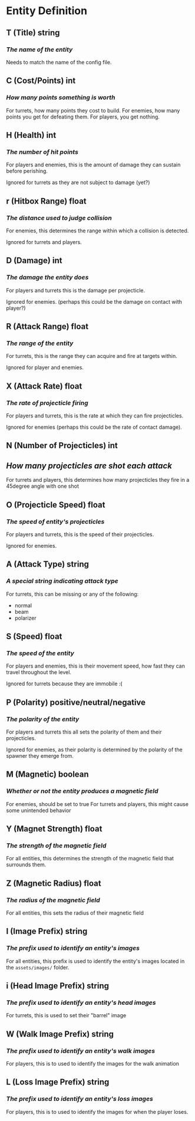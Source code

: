 # Entity Definition

## T (Title)  **string**

### *The name of the entity*

Needs to match the name of the config file.

## C (Cost/Points) **int**

### *How many points something is worth*

For turrets, how many points they cost to build.
For enemies, how many points you get for defeating them.
For players, you get nothing.

## H (Health) **int**

### *The number of hit points*

For players and enemies, this is the amount of damage they can sustain before perishing.

Ignored for turrets as they are not subject to damage (yet?)

## r (Hitbox Range) **float**

### *The distance used to judge collision*

For enemies, this determines the range within which a collision is detected.

Ignored for turrets and players.

## D (Damage) **int**

### *The damage the entity does*

For players and turrets this is the damage per projecticle.

Ignored for enemies. (perhaps this could be the damage on contact with player?)

## R (Attack Range) **float**

### *The range of the entity*

For turrets, this is the range they can acquire and fire at targets within.

Ignored for player and enemies.

## X (Attack Rate) **float**

### *The rate of projecticle firing*

For players and turrets, this is the rate at which they can fire projecticles.

Ignored for enemies (perhaps this could be the rate of contact damage).

## N (Number of Projecticles) **int**

## *How many projecticles are shot each attack*

For turrets and players, this determines how many projecticles they fire in a 45degree angle with one shot

## O (Projecticle Speed) **float**

### *The speed of entity's projecticles*

For players and turrets, this is the speed of their projecticles.

Ignored for enemies.

## A (Attack Type) **string**

### *A special string indicating attack type*

For turrets, this can be missing or any of the following:

  * normal
  * beam
  * polarizer

## S (Speed) **float**

### *The speed of the entity*

For players and enemies, this is their movement speed, how fast they can travel throughout the level.

Ignored for turrets because they are immobile :(

## P (Polarity) **positive/neutral/negative**

### *The polarity of the entity*

For players and turrets this all sets the polarity of them and their projecticles.

Ignored for enemies, as their polarity is determined by the polarity of the spawner they emerge from.

## M (Magnetic) **boolean**

### *Whether or not the entity produces a magnetic field*

For enemies, should be set to true
For turrets and players, this might cause some unintended behavior

## Y (Magnet Strength) **float**

### *The strength of the magnetic field*

For all entities, this determines the strength of the magnetic field that surrounds them.

## Z (Magnetic Radius) **float**

### *The radius of the magnetic field*

For all entities, this sets the radius of their magnetic field

## I (Image Prefix) **string**

### *The prefix used to identify an entity's images*

For all entities, this prefix is used to identify the entity's images located in the `assets/images/` folder.

## i (Head Image Prefix) **string**

### *The prefix used to identify an entity's head images*

For turrets, this is used to set their "barrel" image

## W (Walk Image Prefix) **string**

### *The prefix used to identify an entity's walk images*

For players, this is to used to identify the images for the walk animation

## L (Loss Image Prefix) **string**

### *The prefix used to identify an entity's loss images*

For players, this is to used to identify the images for when the player loses.

